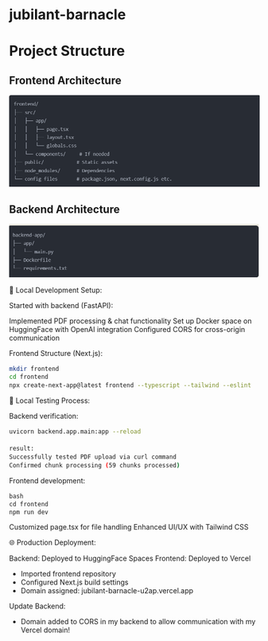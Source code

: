 # jubilant-barnacle

# Project Structure

## Frontend Architecture
![Frontend Structure](frontend-app-structure.png)

## Backend Architecture 
![Backend Structure](backend-app-structure.png)



🔧 Local Development Setup:

Started with backend (FastAPI):

Implemented PDF processing & chat functionality
Set up Docker space on HuggingFace with OpenAI integration
Configured CORS for cross-origin communication


Frontend Structure (Next.js):
```bash
mkdir frontend
cd frontend
npx create-next-app@latest frontend --typescript --tailwind --eslint
```


🧪 Local Testing Process:

Backend verification:

```bash
uvicorn backend.app.main:app --reload

result:
Successfully tested PDF upload via curl command
Confirmed chunk processing (59 chunks processed)
```

Frontend development:

```
bash
cd frontend
npm run dev
```

Customized page.tsx for file handling
Enhanced UI/UX with Tailwind CSS



🌐 Production Deployment:

Backend: Deployed to HuggingFace Spaces
Frontend: Deployed to Vercel

- Imported frontend repository
- Configured Next.js build settings
- Domain assigned: jubilant-barnacle-u2ap.vercel.app

Update Backend: 
- Domain added to CORS in my backend to allow communication with my Vercel domain!
